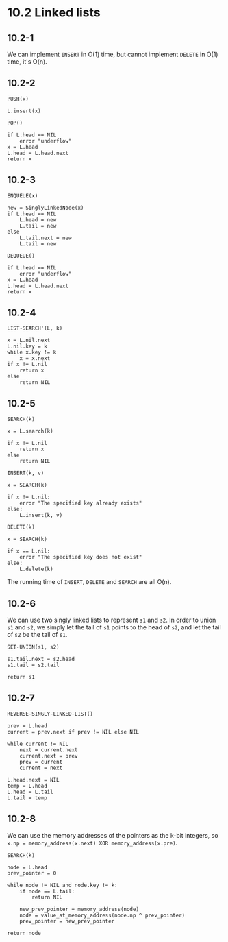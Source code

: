# 10.2 Linked lists
## 10.2-1
We can implement `INSERT` in O(1) time, but cannot implement `DELETE` in O(1) time, it's O(n).

## 10.2-2
```
PUSH(x)

L.insert(x)
```

```
POP()

if L.head == NIL
    error "underflow"
x = L.head
L.head = L.head.next
return x
```

## 10.2-3
```
ENQUEUE(x)

new = SinglyLinkedNode(x)
if L.head == NIL
    L.head = new
    L.tail = new
else
    L.tail.next = new
    L.tail = new
```

```
DEQUEUE()

if L.head == NIL
    error "underflow"
x = L.head
L.head = L.head.next
return x
```

## 10.2-4
```
LIST-SEARCH'(L, k)

x = L.nil.next
L.nil.key = k
while x.key != k
    x = x.next
if x != L.nil
    return x
else
    return NIL
```

## 10.2-5
```
SEARCH(k)

x = L.search(k)

if x != L.nil
    return x
else
    return NIL
```

```
INSERT(k, v)

x = SEARCH(k)

if x != L.nil:
    error "The specified key already exists"
else:
    L.insert(k, v)
```

```
DELETE(k)

x = SEARCH(k)

if x == L.nil:
    error "The specified key does not exist"
else:
    L.delete(k)
```

The running time of `INSERT`, `DELETE` and `SEARCH` are all O(n).

## 10.2-6
We can use two singly linked lists to represent `s1` and `s2`. In order to union `s1` and `s2`, we simply let the tail of `s1` points to the head of `s2`, and let the tail of `s2` be the tail of `s1`.

```
SET-UNION(s1, s2)

s1.tail.next = s2.head
s1.tail = s2.tail

return s1
```

## 10.2-7
```
REVERSE-SINGLY-LINKED-LIST()

prev = L.head
current = prev.next if prev != NIL else NIL

while current != NIL
    next = current.next
    current.next = prev
    prev = current
    current = next

L.head.next = NIL
temp = L.head
L.head = L.tail
L.tail = temp
```

## 10.2-8

We can use the memory addresses of the pointers as the k-bit integers, so `x.np = memory_address(x.next) XOR memory_address(x.pre)`.

```
SEARCH(k)

node = L.head
prev_pointer = 0

while node != NIL and node.key != k:
    if node == L.tail:
        return NIL

    new_prev_pointer = memory_address(node)
    node = value_at_memory_address(node.np ^ prev_pointer)
    prev_pointer = new_prev_pointer

return node
```
